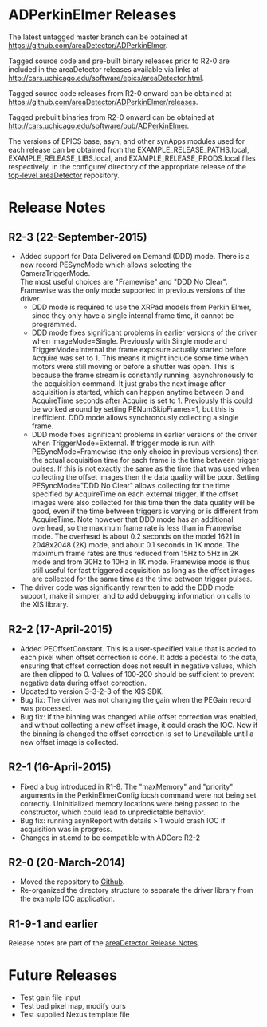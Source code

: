 ADPerkinElmer Releases
======================

The latest untagged master branch can be obtained at
https://github.com/areaDetector/ADPerkinElmer.

Tagged source code and pre-built binary releases prior to R2-0 are included
in the areaDetector releases available via links at
http://cars.uchicago.edu/software/epics/areaDetector.html.

Tagged source code releases from R2-0 onward can be obtained at 
https://github.com/areaDetector/ADPerkinElmer/releases.

Tagged prebuilt binaries from R2-0 onward can be obtained at
http://cars.uchicago.edu/software/pub/ADPerkinElmer.

The versions of EPICS base, asyn, and other synApps modules used for each release can be obtained from 
the EXAMPLE_RELEASE_PATHS.local, EXAMPLE_RELEASE_LIBS.local, and EXAMPLE_RELEASE_PRODS.local
files respectively, in the configure/ directory of the appropriate release of the 
[top-level areaDetector](https://github.com/areaDetector/areaDetector) repository.


Release Notes
=============

R2-3 (22-September-2015)
----
* Added support for Data Delivered on Demand (DDD) mode. 
  There is a new record PESyncMode which allows selecting the CameraTriggerMode.  
  The most useful choices are "Framewise" and "DDD No Clear". 
  Framewise was the only mode supported in previous versions of the driver.
  * DDD mode is required to use the XRPad models from Perkin Elmer, since they only have a single
    internal frame time, it cannot be programmed.
  * DDD mode fixes significant problems in earlier versions of the driver when ImageMode=Single. 
    Previously with Single mode and TriggerMode=Internal the frame exposure actually started before
    Acquire was set to 1. 
    This means it might include some time when motors were still moving or before a shutter was open. 
    This is because the frame stream is constantly running, asynchronously to the acquisition command. 
    It just grabs the next image after acquisition is started, which can happen anytime between 
    0 and AcquireTime seconds after Acquire is set to 1. 
    Previously this could be worked around by setting PENumSkipFrames=1, but this is inefficient. 
    DDD mode allows synchronously collecting a single frame.
  * DDD mode fixes significant problems in earlier versions of the driver when TriggerMode=External.
    If trigger mode is run with PESyncMode=Framewise (the only choice in previous versions) then the
    actual acquisition time for each frame is the time between trigger pulses. 
    If this is not exactly the same as the time that was used when collecting the offset images 
    then the data quality will be poor. 
    Setting PESyncMode="DDD No Clear" allows collecting for the time specified by AcquireTime on each
    external trigger. 
    If the offset images were also collected for this time then the data quality will be
    good, even if the time between triggers is varying or is different from AcquireTime. 
    Note however that DDD mode has an additional overhead, so the maximum frame rate is less than 
    in Framewise mode.
    The overhead is about 0.2 seconds on the model 1621 in 2048x2048 (2K) mode, 
    and about 0.1 seconds in 1K mode.
    The maximum frame rates are thus reduced from 15Hz to 5Hz in 2K mode and from 
    30Hz to 10Hz in 1K mode.
    Framewise mode is thus still useful for fast triggered acquisition as long as the offset images 
    are collected for the same time as the time between trigger pulses.
* The driver code was significantly rewritten to add the DDD mode support, make it simpler, 
  and to add debugging information on calls to the XIS library.

R2-2 (17-April-2015)
----
* Added PEOffsetConstant.  This is a user-specified value that is added to each pixel
  when offset correction is done.  It adds a pedestal to the data, ensuring that offset
  correction does not result in negative values, which are then clipped to 0.  Values
  of 100-200 should be sufficient to prevent negative data during offset correction.
* Updated to version 3-3-2-3 of the XIS SDK.
* Bug fix: The driver was not changing the gain when the PEGain record was processed.
* Bug fix: If the binning was changed while offset correction was enabled, and without
  collecting a new offset image, it could crash the IOC.  Now if the binning is changed
  the offset correction is set to Unavailable until a new offset image is collected.


R2-1 (16-April-2015)
----
* Fixed a bug introduced in R1-8.  The "maxMemory" and "priority" arguments in the PerkinElmerConfig
  iocsh command were not being set correctly. Uninitialized memory locations were being passed to 
  the constructor, which could lead to unpredictable behavior.
* Bug fix: running asynReport with details > 1 would crash IOC if acquisition was in progress.
* Changes in st.cmd to be compatible with ADCore R2-2


R2-0 (20-March-2014)
----
* Moved the repository to [Github](https://github.com/areaDetector/ADmarCCD).
* Re-organized the directory structure to separate the driver library from the example IOC application.


R1-9-1 and earlier
------------------
Release notes are part of the
[areaDetector Release Notes](http://cars.uchicago.edu/software/epics/areaDetectorReleaseNotes.html).

Future Releases
===============
* Test gain file input
* Test bad pixel map, modify ours
* Test supplied Nexus template file

